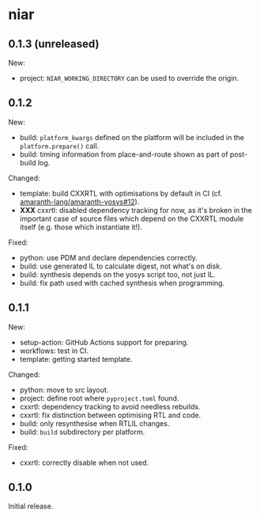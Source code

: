 # niar

## 0.1.3 (unreleased)

New:

* project: `NIAR_WORKING_DIRECTORY` can be used to override the origin.

## 0.1.2

New:

* build: `platform_kwargs` defined on the platform will be included in the `platform.prepare()` call.
* build: timing information from place-and-route shown as part of post-build log.

Changed:

* template: build CXXRTL with optimisations by default in CI
  (cf. [amaranth-lang/amaranth-yosys#12](https://github.com/amaranth-lang/amaranth-yosys/pull/12)).
* **XXX** cxxrtl: disabled dependency tracking for now, as it's broken in the important case of
  source files which depend on the CXXRTL module itself (e.g. those which instantiate it!).

Fixed:

* python: use PDM and declare dependencies correctly.
* build: use generated IL to calculate digest, not what's on disk.
* build: synthesis depends on the yosys script too, not just IL.
* build: fix path used with cached synthesis when programming.

## 0.1.1

New:

* setup-action: GitHub Actions support for preparing.
* workflows: test in CI.
* template: getting started template.

Changed:

* python: move to src layout.
* project: define root where `pyproject.toml` found.
* cxxrtl: dependency tracking to avoid needless rebuilds.
* cxxrtl: fix distinction between optimising RTL and code.
* build: only resynthesise when RTLIL changes.
* build: `build` subdirectory per platform.

Fixed:

* cxxrtl: correctly disable when not used.

## 0.1.0

Initial release.
